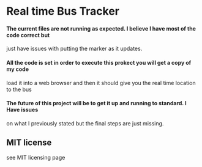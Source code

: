 # Real time Bus Tracker

#### The current files are not running as expected. I believe I have most of the code correct but 
just have issues with putting the marker as it updates. 

#### All the code is set in order to execute this prokect you will get a copy of my code 
load it into a web browser and then it should give you the real time
location to the bus

#### The future of this project will be to get it up and running to standard. I Have issues 
on what I previously stated but the final steps are just 
missing. 

## MIT license
see MIT licensing page
